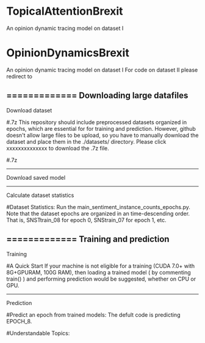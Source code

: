 # TopicalAttentionBrexit
An opinion dynamic tracing model on dataset I

# OpinionDynamicsBrexit
An opinion dynamic tracing model on dataset I
For code on dataset II please redirect to 

=============
Downloading large datafiles
-------------
Download dataset

#.7z 
This repository should include preprocessed datasets organized in epochs, which are essential for for training and prediction. However, github doesn't allow large files to be upload, so you have to manually download the dataset and place them in the ./datasets/ directory. Please click xxxxxxxxxxxxxx to download the .7z file.

#.7z

-------------
Download saved model

-------------
Calculate dataset statistics

#Dataset Statistics:
Run the main_sentiment_instance_counts_epochs.py. Note that the dataset epochs are organized in an time-descending order. That is, SNSTtrain_08 for epoch 0, SNStrain_07 for epoch 1, etc.



=============
Training and prediction
-------------
Training

#A Quick Start
If your machine is not eligible for a training (CUDA 7.0+ with 8G+GPURAM, 100G RAM), then loading a trained model ( by commenting train() ) and performing prediction would be suggested, whether on CPU or GPU.

-------------
Prediction

#Predict an epoch from trained models:
The defult code is predicting EPOCH_8.

#Understandable Topics:
